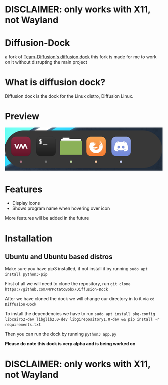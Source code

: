 # DISCLAIMER: only works with X11, not Wayland

# Diffusion-Dock
a fork of [Team-Diffusion's diffusion dock](https://github.com/Team-Diffusion/Diffusion-Dock)
this fork is made for me to work on it without disrupting the main project
# What is diffusion dock?
Diffusion dock is the dock for the Linux distro, Diffusion Linux.
# Preview 
![Example screenshot of the dock](readme_images/example.png)
# Features
* Display icons
* Shows program name when hovering over icon
  
More features will be added in the future
# Installation
 
 ## Ubuntu and Ubuntu based distros
   Make sure you have pip3 installed, if not install it by running `sudo apt install python3-pip`
   
   First of all we will need to clone the repository, run `git clone https://github.com/MrPotatoBobx/Diffusion-Dock`
   
   After we have cloned the dock we will change our directory in to it via `cd Diffusion-Dock`
   
   To install the dependencies we have to run `sudo apt install pkg-config libcairo2-dev libglib2.0-dev libgirepository1.0-dev && pip install -r requirements.txt`
   
   Then you can run the dock by running `python3 app.py`
   
   **Please do note this dock is very alpha and is being worked on**
     
# DISCLAIMER: only works with X11, not Wayland
